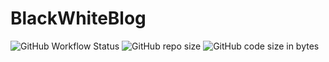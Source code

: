 # BlackWhiteBlog

![GitHub Workflow Status](https://img.shields.io/github/workflow/status/HiveBeats/BlackWhiteBlog/.NET%20Core)
![GitHub repo size](https://img.shields.io/github/repo-size/HiveBeats/BlackWhiteBlog)
![GitHub code size in bytes](https://img.shields.io/github/languages/code-size/HiveBeats/BlackWhiteBlog)
